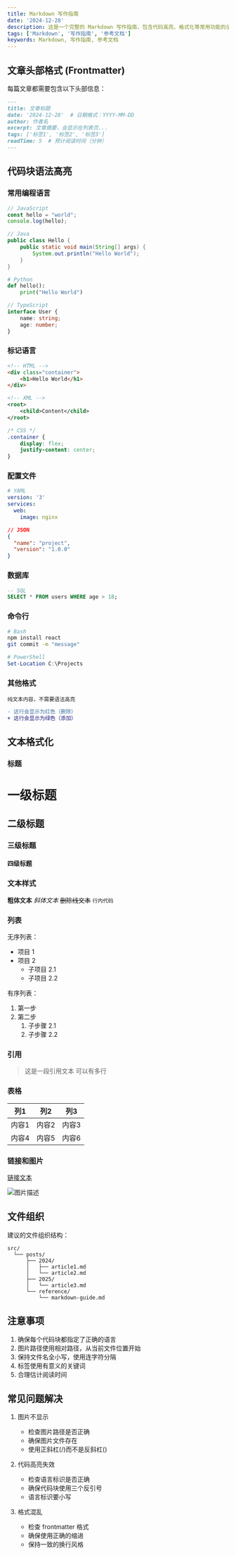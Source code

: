 ```yaml
---
title: Markdown 写作指南
date: '2024-12-28'
description: 这是一个完整的 Markdown 写作指南，包含代码高亮、格式化等常用功能的示例...
tags: ['Markdown', '写作指南', '参考文档']
keywords: Markdown, 写作指南, 参考文档
---
```


## 文章头部格式 (Frontmatter)

每篇文章都需要包含以下头部信息：

```markdown
---
title: 文章标题
date: '2024-12-28'  # 日期格式：YYYY-MM-DD
author: 作者名
excerpt: 文章摘要，会显示在列表页...
tags: ['标签1', '标签2', '标签3']
readTime: 5  # 预计阅读时间（分钟）
---
```

## 代码块语法高亮

### 常用编程语言

```javascript
// JavaScript
const hello = "world";
console.log(hello);
```

```java
// Java
public class Hello {
    public static void main(String[] args) {
        System.out.println("Hello World");
    }
}
```

```python
# Python
def hello():
    print("Hello World")
```

```typescript
// TypeScript
interface User {
    name: string;
    age: number;
}
```

### 标记语言

```html
<!-- HTML -->
<div class="container">
    <h1>Hello World</h1>
</div>
```

```xml
<!-- XML -->
<root>
    <child>Content</child>
</root>
```

```css
/* CSS */
.container {
    display: flex;
    justify-content: center;
}
```

### 配置文件

```yaml
# YAML
version: '3'
services:
  web:
    image: nginx
```

```json
// JSON
{
  "name": "project",
  "version": "1.0.0"
}
```

### 数据库

```sql
-- SQL
SELECT * FROM users WHERE age > 18;
```

### 命令行

```bash
# Bash
npm install react
git commit -m "message"
```

```powershell
# PowerShell
Set-Location C:\Projects
```

### 其他格式

```plaintext
纯文本内容，不需要语法高亮
```

```diff
- 这行会显示为红色（删除）
+ 这行会显示为绿色（添加）
```

## 文本格式化

### 标题

# 一级标题
## 二级标题
### 三级标题
#### 四级标题

### 文本样式

**粗体文本**
*斜体文本*
~~删除线文本~~
`行内代码`
### 列表

无序列表：
- 项目 1
- 项目 2
  - 子项目 2.1
  - 子项目 2.2

有序列表：
1. 第一步
2. 第二步
   1. 子步骤 2.1
   2. 子步骤 2.2

### 引用

> 这是一段引用文本
> 可以有多行

### 表格

| 列1 | 列2 | 列3 |
|-----|-----|-----|
| 内容1 | 内容2 | 内容3 |
| 内容4 | 内容5 | 内容6 |

### 链接和图片

[链接文本](https://example.com)

![图片描述](/images/markdown-guide/example.gif)

## 文件组织

建议的文件组织结构：

```plaintext
src/
  └── posts/
      ├── 2024/
      │   ├── article1.md
      │   └── article2.md
      ├── 2025/
      │   └── article3.md
      └── reference/
          └── markdown-guide.md
```

## 注意事项

1. 确保每个代码块都指定了正确的语言
2. 图片路径使用相对路径，从当前文件位置开始
3. 保持文件名全小写，使用连字符分隔
4. 标签使用有意义的关键词
5. 合理估计阅读时间

## 常见问题解决

1. 图片不显示
   - 检查图片路径是否正确
   - 确保图片文件存在
   - 使用正斜杠(/)而不是反斜杠(\)

2. 代码高亮失效
   - 检查语言标识是否正确
   - 确保代码块使用三个反引号
   - 语言标识要小写

3. 格式混乱
   - 检查 frontmatter 格式
   - 确保使用正确的缩进
   - 保持一致的换行风格 